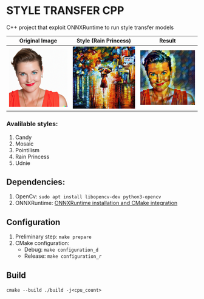 # STYLE TRANSFER CPP

C++ project that exploit ONNXRuntime to run style transfer models

Original Image             |  Style (Rain Princess)    |  Result                   |
:-------------------------:|:-------------------------:|:-------------------------:
![](./images/face.png)  |  ![](./images/rain-princess.jpg) |  ![](./images/processsedImage.png)

### Avalilable styles:
1. Candy
2. Mosaic
3. Pointilism
4. Rain Princess
5. Udnie


## Dependencies:

1. OpenCv: `sudo apt install libopencv-dev python3-opencv`
2. ONNXRuntime: [ONNXRuntime installation and CMake integration](https://medium.com/@massimilianoriva96/onnxruntime-integration-with-ubuntu-and-cmake-5d7af482136a)
## Configuration

1. Preliminary step: `make prepare`
2. CMake configuration:
    - Debug: `make configuration_d`
    - Release: `make configuration_r`


## Build

`cmake --build ./build -j<cpu_count>`